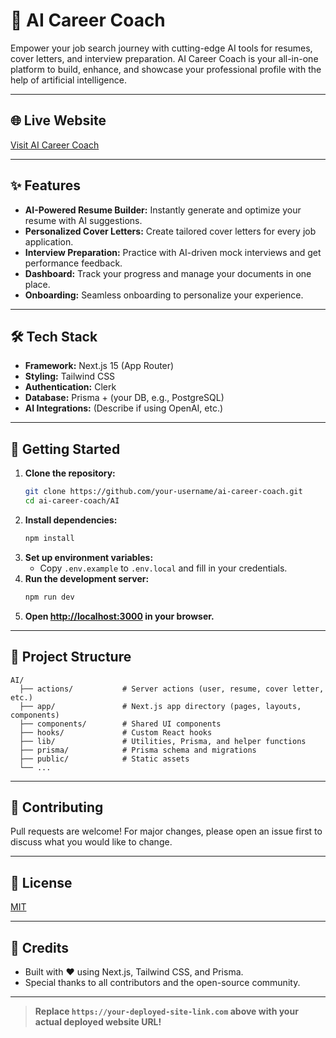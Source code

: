 # 🚀 AI Career Coach

Empower your job search journey with cutting-edge AI tools for resumes, cover letters, and interview preparation. AI Career Coach is your all-in-one platform to build, enhance, and showcase your professional profile with the help of artificial intelligence.

---

## 🌐 Live Website
[Visit AI Career Coach](https://your-deployed-site-link.com)

---

## ✨ Features
- **AI-Powered Resume Builder:** Instantly generate and optimize your resume with AI suggestions.
- **Personalized Cover Letters:** Create tailored cover letters for every job application.
- **Interview Preparation:** Practice with AI-driven mock interviews and get performance feedback.
- **Dashboard:** Track your progress and manage your documents in one place.
- **Onboarding:** Seamless onboarding to personalize your experience.

---

## 🛠️ Tech Stack
- **Framework:** Next.js 15 (App Router)
- **Styling:** Tailwind CSS
- **Authentication:** Clerk
- **Database:** Prisma + (your DB, e.g., PostgreSQL)
- **AI Integrations:** (Describe if using OpenAI, etc.)

---

## 🚦 Getting Started

1. **Clone the repository:**
   ```bash
   git clone https://github.com/your-username/ai-career-coach.git
   cd ai-career-coach/AI
   ```
2. **Install dependencies:**
   ```bash
   npm install
   ```
3. **Set up environment variables:**
   - Copy `.env.example` to `.env.local` and fill in your credentials.
4. **Run the development server:**
   ```bash
   npm run dev
   ```
5. **Open [http://localhost:3000](http://localhost:3000) in your browser.**

---

## 📁 Project Structure
```
AI/
  ├── actions/           # Server actions (user, resume, cover letter, etc.)
  ├── app/               # Next.js app directory (pages, layouts, components)
  ├── components/        # Shared UI components
  ├── hooks/             # Custom React hooks
  ├── lib/               # Utilities, Prisma, and helper functions
  ├── prisma/            # Prisma schema and migrations
  ├── public/            # Static assets
  └── ...
```

---

## 📣 Contributing
Pull requests are welcome! For major changes, please open an issue first to discuss what you would like to change.

---

## 📄 License
[MIT](LICENSE)

---

## 🌟 Credits
- Built with ❤️ using Next.js, Tailwind CSS, and Prisma.
- Special thanks to all contributors and the open-source community.

---

> **Replace `https://your-deployed-site-link.com` above with your actual deployed website URL!**
